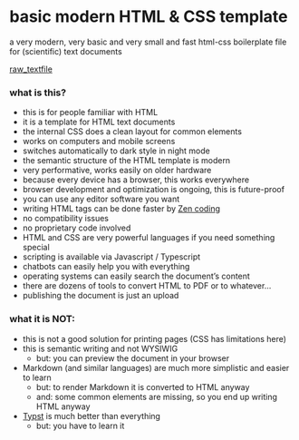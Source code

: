 # basic modern HTML & CSS template
a very modern, very basic and very small and fast html-css boilerplate file for (scientific) text documents

[raw_textfile](https://raw.githubusercontent.com/haalven/basic-html-css-de/refs/heads/main/html_template.html)

### what is this?

- this is for people familiar with HTML
- it is a template for HTML text documents
- the internal CSS does a clean layout for common elements
- works on computers and mobile screens
- switches automatically to dark style in night mode
- the semantic structure of the HTML template is modern
- very performative, works easily on older hardware
- because every device has a browser, this works everywhere
- browser development and optimization is ongoing, this is future-proof
- you can use any editor software you want
- writing HTML tags can be done faster by [Zen coding](https://emmet.io/)
- no compatibility issues
- no proprietary code involved
- HTML and CSS are very powerful languages if you need something special
- scripting is available via Javascript / Typescript
- chatbots can easily help you with everything
- operating systems can easily search the document’s content
- there are dozens of tools to convert HTML to PDF or to whatever…
- publishing the document is just an upload

### what it is NOT:

- this is not a good solution for printing pages (CSS has limitations here)
- this is semantic writing and not WYSIWIG
  - but: you can preview the document in your browser
- Markdown (and similar languages) are much more simplistic and easier to learn
  - but: to render Markdown it is converted to HTML anyway
  - and: some common elements are missing, so you end up writing HTML anyway
- [Typst](https://typst.app/) is much better than everything
  - but: you have to learn it

